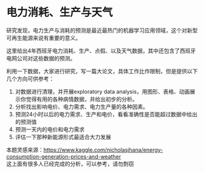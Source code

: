 # 电力消耗、生产与天气

研究发现，电力生产与消耗的预测是最近最热门的机器学习应用领域，这个对新型可再生能源来说有重要的意义。

这里给出4年西班牙电力消耗、生产、点假、以及天气数据，其中还包含了西班牙电网公司对这些数据的预测。

利用一下数据，大家进行研究，写一篇大论文，具体工作比作限制，但是提供以下几个方向可供参考：

1. 对数据进行清理，并开展exploratory data analysis，用图形、表格、动画展示你觉得有用的各种病情数据，并给出初步的分析。
2. 分析找出影响电价、电力需求、电力生产量的各种因素。
3. 预测24小时以后的电力需求、生产和电价，看看准确性是否能超过数据中给出的预测值
4. 预测一天内的电价和电力需求
5. 评估一下那种新能源形式最适合大力发展

本题灵感来源：https://www.kaggle.com/nicholasjhana/energy-consumption-generation-prices-and-weather  
这上面有很多人已经完成的分析，可以参考，请勿剽窃
